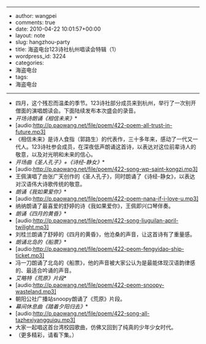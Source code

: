 - --
- author: wangpei
- comments: true
- date: 2010-04-22 10:01:57+00:00
- layout: note
- slug: hangzhou-party
- title: 海盗电台123诗社杭州唱读会特辑（1）
- wordpress_id: 3224
- categories:
- 海盗电台
- tags:
- 海盗电台
- --
- 四月，这个残忍而温柔的季节。123诗社部分成员来到杭州，举行了一次别开僧面的演唱朗读会。下面陆续发布本次盛会的录音。
- *开场诗朗诵《相信未来》**
- [audio:http://p.paowang.net/file/poem/422-poem-all-trust-in-future.mp3]
- 《相信未来》是诗人食指（郭路生）的代表作，三十多年来，感动了一代又一代人。123诗社参会成员，在深夜低声朗诵这首诗，以表达对这位前辈诗人的敬意，以及对光明和未来的信心。
- *开场曲《圣人孔子》+《诗经-静女》**
- [audio:http://p.paowang.net/file/poem/422-song-wp-saint-kongzi.mp3]
- 王佩演唱了由张广天创作的《圣人孔子》，同时朗诵了《诗经-静女》，以表达对汉语伟大诗歌传统的敬意。
- *朗诵《我如果爱你》**
- [audio:http://p.paowang.net/file/poem/422-poem-nana-if-i-love-u.mp3]
- 纳纳朗诵了最喜爱的舒婷的诗《我如果爱你》，王佩即兴口琴伴奏。
- *朗诵《四月的黄昏》**
- [audio:http://p.paowang.net/file/poem/422-song-liuguilan-april-twilight.mp3]
- 刘桂兰朗诵了舒婷的《四月的黄昏》，他沧桑的声音，让这首诗有了重量感。
- *朗诵北岛的《船票》**
- [audio:http://p.paowang.net/file/poem/422-peom-fengyidao-ship-ticket.mp3]
- 冯一刀朗诵了北岛的《船票》，他的声音被大家公认为是最能体现汉语韵律感的、最适合吟诵的声音。
- *艾略特《荒原》片段**
- [audio:http://p.paowang.net/file/poem/422-peom-snoopy-wasteland.mp3]
- 朝阳公社广播站snoopy朗诵了《荒原》片段。
- *幕间休息曲《踏着夕阳归去》**
- [audio:http://p.paowang.net/file/poem/422-song-all-tazhexiyangguiqu.mp3]
- 大家一起唱这首台湾校园歌曲，仿佛又回到了纯真的少年少女时代。
- （更多精彩，请看下集。）
